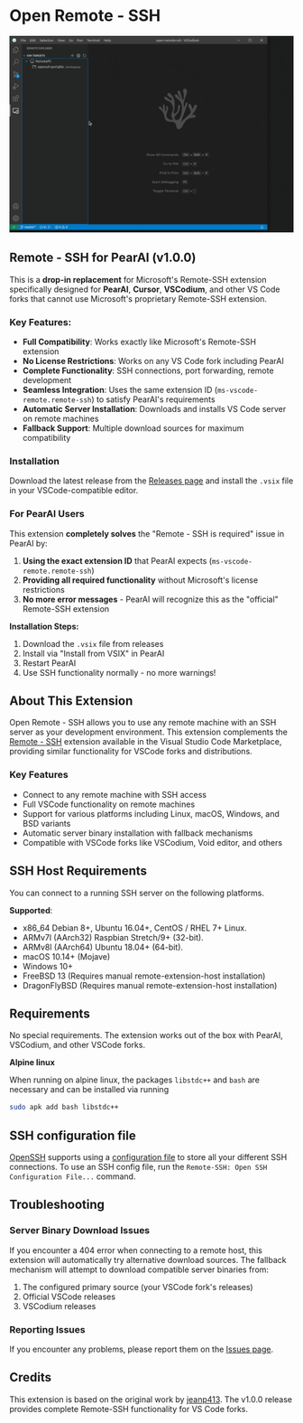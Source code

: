 # Open Remote - SSH

![Open Remote SSH](https://raw.githubusercontent.com/sufianWG/open-remote-ssh/master/docs/images/open-remote-ssh.gif)

## Remote - SSH for PearAI (v1.0.0)

This is a **drop-in replacement** for Microsoft's Remote-SSH extension specifically designed for **PearAI**, **Cursor**, **VSCodium**, and other VS Code forks that cannot use Microsoft's proprietary Remote-SSH extension.

### Key Features:
- **Full Compatibility**: Works exactly like Microsoft's Remote-SSH extension
- **No License Restrictions**: Works on any VS Code fork including PearAI
- **Complete Functionality**: SSH connections, port forwarding, remote development
- **Seamless Integration**: Uses the same extension ID (`ms-vscode-remote.remote-ssh`) to satisfy PearAI's requirements
- **Automatic Server Installation**: Downloads and installs VS Code server on remote machines
- **Fallback Support**: Multiple download sources for maximum compatibility

### Installation

Download the latest release from the [Releases page](https://github.com/sufianWG/open-remote-ssh/releases) and install the `.vsix` file in your VSCode-compatible editor.

### For PearAI Users

This extension **completely solves** the "Remote - SSH is required" issue in PearAI by:

1. **Using the exact extension ID** that PearAI expects (`ms-vscode-remote.remote-ssh`)
2. **Providing all required functionality** without Microsoft's license restrictions
3. **No more error messages** - PearAI will recognize this as the "official" Remote-SSH extension

**Installation Steps:**
1. Download the `.vsix` file from releases
2. Install via "Install from VSIX" in PearAI
3. Restart PearAI
4. Use SSH functionality normally - no more warnings!

## About This Extension

Open Remote - SSH allows you to use any remote machine with an SSH server as your development environment. This extension complements the [Remote - SSH](https://marketplace.visualstudio.com/items?itemName=ms-vscode-remote.remote-ssh) extension available in the Visual Studio Code Marketplace, providing similar functionality for VSCode forks and distributions.

### Key Features

- Connect to any remote machine with SSH access
- Full VSCode functionality on remote machines
- Support for various platforms including Linux, macOS, Windows, and BSD variants
- Automatic server binary installation with fallback mechanisms
- Compatible with VSCode forks like VSCodium, Void editor, and others

## SSH Host Requirements
You can connect to a running SSH server on the following platforms.

**Supported**:

- x86_64 Debian 8+, Ubuntu 16.04+, CentOS / RHEL 7+ Linux.
- ARMv7l (AArch32) Raspbian Stretch/9+ (32-bit).
- ARMv8l (AArch64) Ubuntu 18.04+ (64-bit).
- macOS 10.14+ (Mojave)
- Windows 10+
- FreeBSD 13 (Requires manual remote-extension-host installation)
- DragonFlyBSD (Requires manual remote-extension-host installation)

## Requirements

No special requirements. The extension works out of the box with PearAI, VSCodium, and other VSCode forks.

**Alpine linux**

When running on alpine linux, the packages `libstdc++` and `bash` are necessary and can be installed via
running
```bash
sudo apk add bash libstdc++
```

## SSH configuration file

[OpenSSH](https://www.openssh.com/) supports using a [configuration file](https://linuxize.com/post/using-the-ssh-config-file/) to store all your different SSH connections. To use an SSH config file, run the `Remote-SSH: Open SSH Configuration File...` command.

## Troubleshooting

### Server Binary Download Issues

If you encounter a 404 error when connecting to a remote host, this extension will automatically try alternative download sources. The fallback mechanism will attempt to download compatible server binaries from:
1. The configured primary source (your VSCode fork's releases)
2. Official VSCode releases
3. VSCodium releases

### Reporting Issues

If you encounter any problems, please report them on the [Issues page](https://github.com/sufianWG/open-remote-ssh/issues).

## Credits

This extension is based on the original work by [jeanp413](https://github.com/jeanp413/open-remote-ssh). The v1.0.0 release provides complete Remote-SSH functionality for VS Code forks.
